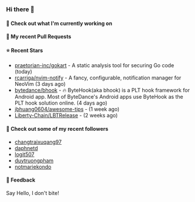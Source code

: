 ### Hi there 👋

#### 👷 Check out what I'm currently working on

#### 🔨 My recent Pull Requests


#### ⭐ Recent Stars

- [praetorian-inc/gokart](https://github.com/praetorian-inc/gokart) - A static analysis tool for securing Go code (today)
- [rcarriga/nvim-notify](https://github.com/rcarriga/nvim-notify) - A fancy, configurable, notification manager for NeoVim (3 days ago)
- [bytedance/bhook](https://github.com/bytedance/bhook) - 🔥 ByteHook(aka bhook) is a PLT hook framework for Android app. Most of ByteDance&#39;s Android apps use ByteHook as the PLT hook solution online. (4 days ago)
- [jbhuang0604/awesome-tips](https://github.com/jbhuang0604/awesome-tips) -  (1 week ago)
- [Liberty-Chain/LBTRelease](https://github.com/Liberty-Chain/LBTRelease) -  (2 weeks ago)

#### 👯 Check out some of my recent followers

- [changtraixuqang97](https://github.com/changtraixuqang97)
- [daphnetd](https://github.com/daphnetd)
- [logit507](https://github.com/logit507)
- [duytruongpham](https://github.com/duytruongpham)
- [notmariekondo](https://github.com/notmariekondo)

#### 💬 Feedback

Say Hello, I don't bite!